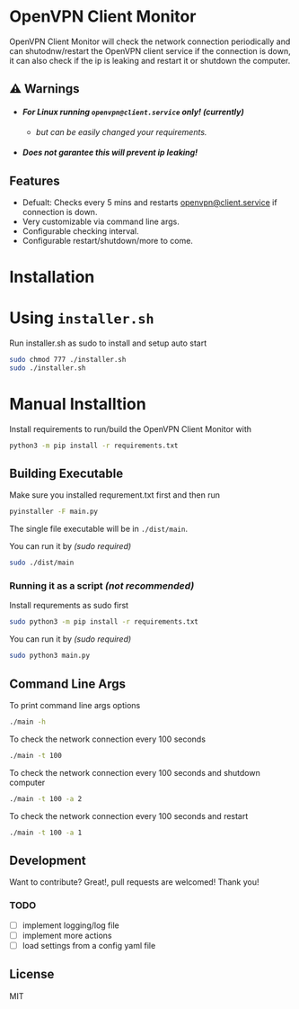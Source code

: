 # OpenVPN Client Monitor 

OpenVPN Client Monitor will check the network connection periodically and can shutodnw/restart the OpenVPN client service if the connection is down, it can also check if the ip is leaking and restart it or shutdown the computer.


## ⚠️ Warnings
- #### _For Linux running `openvpn@client.service` only! (currently)_
   - _but can be easily changed your requirements._
- #### _Does not garantee this will prevent ip leaking!_
## Features
- Defualt: Checks every 5 mins and restarts openvpn@client.service if connection is down.
- Very customizable via command line args.
- Configurable checking interval.
- Configurable restart/shutdown/more to come.


# Installation

# Using `installer.sh`
Run installer.sh as sudo to install and setup auto start
```sh
sudo chmod 777 ./installer.sh
sudo ./installer.sh
```

# Manual Installtion

Install requirements to run/build the OpenVPN Client Monitor with
```sh
python3 -m pip install -r requirements.txt
```


## Building Executable
Make sure you installed requrement.txt first and then run

```sh
pyinstaller -F main.py
```
The single file executable will be in `./dist/main`.

You can run it by _(sudo required)_
```sh
sudo ./dist/main
```

### Running it as a script _(not recommended)_

Install requrements as sudo first
```sh
sudo python3 -m pip install -r requirements.txt
```
You can run it by _(sudo required)_
```sh
sudo python3 main.py
```

## Command Line Args

To print command line args options
```sh
./main -h

```

To check the network connection every 100 seconds

```sh
./main -t 100 
```

To check the network connection every 100 seconds and shutdown computer

```sh
./main -t 100 -a 2
```

To check the network connection every 100 seconds and restart 

```sh
./main -t 100 -a 1
```

## Development

Want to contribute? Great!, pull requests are welcomed! Thank you!

### TODO
- [ ] implement logging/log file
- [ ] implement more actions
- [ ] load settings from a config yaml file

## License

MIT
